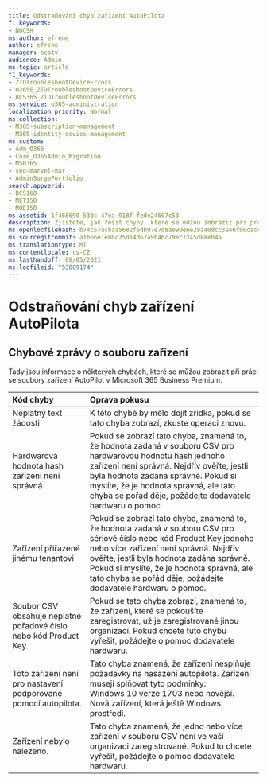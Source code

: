 ```yaml
---
title: Odstraňování chyb zařízení AutoPilota
f1.keywords:
- NOCSH
ms.author: efrene
author: efrene
manager: scotv
audience: Admin
ms.topic: article
f1_keywords:
- ZTDTroubleshootDeviceErrors
- O365E_ZTDTroubleshootDeviceErrors
- BCS365_ZTDTroubleshootDeviceErrors
ms.service: o365-administration
localization_priority: Normal
ms.collection:
- M365-subscription-management
- M365-identity-device-management
ms.custom:
- Adm_O365
- Core_O365Admin_Migration
- MSB365
- seo-marvel-mar
- AdminSurgePortfolio
search.appverid:
- BCS160
- MET150
- MOE150
ms.assetid: 1f468690-530c-47ea-918f-fede24607c53
description: Zjistěte, jak řešit chyby, které se můžou zobrazit při práci se soubory zařízení AutoPilot v Microsoft 365 Business Premium.
ms.openlocfilehash: b74c57acbaa5682f6db97e7d8a090e6e28a40dcc3246f00cacc7984cb52cc758
ms.sourcegitcommit: a1b66e1e80c25d14d67a9b46c79ec7245d88e045
ms.translationtype: MT
ms.contentlocale: cs-CZ
ms.lasthandoff: 08/05/2021
ms.locfileid: "53809174"
---
```

# <a name="troubleshoot-autopilot-device-errors"></a>Odstraňování chyb zařízení AutoPilota

## <a name="device-file-error-messages"></a>Chybové zprávy o souboru zařízení

Tady jsou informace o některých chybách, které se můžou zobrazit při práci se soubory zařízení AutoPilot v Microsoft 365 Business Premium. 
  
|**Kód chyby**|**Oprava pokusu**|
|:-----|:-----|
|Neplatný text žádosti  <br/> |K této chybě by mělo dojít zřídka, pokud se tato chyba zobrazí, zkuste operaci znovu.  <br/> |
|Hardwarová hodnota hash zařízení není správná.  <br/> |Pokud se zobrazí tato chyba, znamená to, že hodnota zadaná v souboru CSV pro hardwarovou hodnotu hash jednoho zařízení není správná. Nejdřív ověřte, jestli byla hodnota zadána správně. Pokud si myslíte, že je hodnota správná, ale tato chyba se pořád děje, požádejte dodavatele hardwaru o pomoc.  <br/> |
|Zařízení přiřazené jinému tenantovi  <br/> |Pokud se zobrazí tato chyba, znamená to, že hodnota zadaná v souboru CSV pro sériové číslo nebo kód Product Key jednoho nebo více zařízení není správná. Nejdřív ověřte, jestli byla hodnota zadána správně. Pokud si myslíte, že je hodnota správná, ale tato chyba se pořád děje, požádejte dodavatele hardwaru o pomoc.  <br/> |
|Soubor CSV obsahuje neplatné pořadové číslo nebo kód Product Key.  <br/> |Pokud se tato chyba zobrazí, znamená to, že zařízení, které se pokoušíte zaregistrovat, už je zaregistrované jinou organizací. Pokud chcete tuto chybu vyřešit, požádejte o pomoc dodavatele hardwaru.  <br/> |
|Toto zařízení není pro nastavení podporované pomocí autopilota.  <br/> | Tato chyba znamená, že zařízení nesplňuje požadavky na nasazení autopilota. Zařízení musejí splňovat tyto podmínky:  <br/>  Windows 10 verze 1703 nebo novější.  <br/>  Nová zařízení, která ještě Windows prostředí.  <br/> |
|Zařízení nebylo nalezeno.  <br/> |Tato chyba znamená, že jedno nebo více zařízení v souboru CSV není ve vaší organizaci zaregistrované. Pokud to chcete vyřešit, požádejte o pomoc dodavatele hardwaru.  <br/> |

